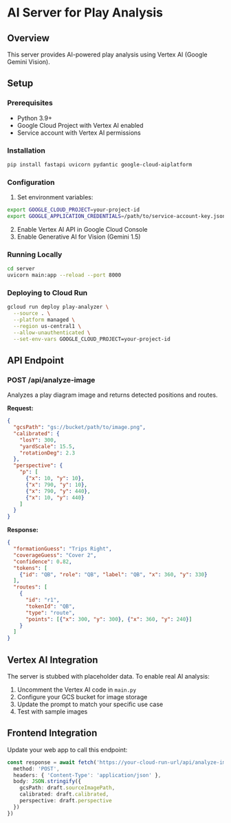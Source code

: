 # AI Server for Play Analysis

## Overview
This server provides AI-powered play analysis using Vertex AI (Google Gemini Vision).

## Setup

### Prerequisites
- Python 3.9+
- Google Cloud Project with Vertex AI enabled
- Service account with Vertex AI permissions

### Installation

```bash
pip install fastapi uvicorn pydantic google-cloud-aiplatform
```

### Configuration

1. Set environment variables:
```bash
export GOOGLE_CLOUD_PROJECT=your-project-id
export GOOGLE_APPLICATION_CREDENTIALS=/path/to/service-account-key.json
```

2. Enable Vertex AI API in Google Cloud Console
3. Enable Generative AI for Vision (Gemini 1.5)

### Running Locally

```bash
cd server
uvicorn main:app --reload --port 8000
```

### Deploying to Cloud Run

```bash
gcloud run deploy play-analyzer \
  --source . \
  --platform managed \
  --region us-central1 \
  --allow-unauthenticated \
  --set-env-vars GOOGLE_CLOUD_PROJECT=your-project-id
```

## API Endpoint

### POST /api/analyze-image

Analyzes a play diagram image and returns detected positions and routes.

**Request:**
```json
{
  "gcsPath": "gs://bucket/path/to/image.png",
  "calibrated": {
    "losY": 300,
    "yardScale": 15.5,
    "rotationDeg": 2.3
  },
  "perspective": {
    "p": [
      {"x": 10, "y": 10},
      {"x": 790, "y": 10},
      {"x": 790, "y": 440},
      {"x": 10, "y": 440}
    ]
  }
}
```

**Response:**
```json
{
  "formationGuess": "Trips Right",
  "coverageGuess": "Cover 2",
  "confidence": 0.82,
  "tokens": [
    {"id": "QB", "role": "QB", "label": "QB", "x": 360, "y": 330}
  ],
  "routes": [
    {
      "id": "r1",
      "tokenId": "QB",
      "type": "route",
      "points": [{"x": 300, "y": 300}, {"x": 360, "y": 240}]
    }
  ]
}
```

## Vertex AI Integration

The server is stubbed with placeholder data. To enable real AI analysis:

1. Uncomment the Vertex AI code in `main.py`
2. Configure your GCS bucket for image storage
3. Update the prompt to match your specific use case
4. Test with sample images

## Frontend Integration

Update your web app to call this endpoint:

```typescript
const response = await fetch('https://your-cloud-run-url/api/analyze-image', {
  method: 'POST',
  headers: { 'Content-Type': 'application/json' },
  body: JSON.stringify({
    gcsPath: draft.sourceImagePath,
    calibrated: draft.calibrated,
    perspective: draft.perspective
  })
})
```
